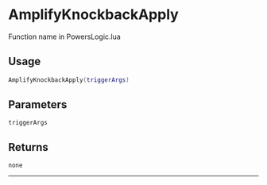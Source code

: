 # AmplifyKnockbackApply
Function name in PowersLogic.lua
## Usage
```lua
AmplifyKnockbackApply(triggerArgs)
```
## Parameters
`triggerArgs`
## Returns
`none`

---